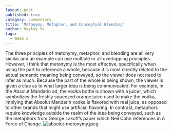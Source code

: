 ```yaml
---
layout: post
published: true
category: commentary
title: 'Metonymy, Metaphor, and Conceptual Blending'
author: Hayley Ye
tags:
  - Week 5
---
```

The three principles of metonymy, metaphor, and blending are all very similar and an example can use multiple or all overlapping principles. However, I think that metonymy is the most effective, specifically when using the part to reference a whole, because it is most directly related to the actual semantic meaning being conveyed, so the viewer does not need to infer as much. Because the part of the whole is being shown, the viewer is given a clue as to what larger idea is being communicated. For example, in the Absolut Mandarin ad, the vodka bottle is shown with a juicer, which symbolizes the freshly squeezed orange juice used to make the vodka, implying that Absolut Mandarin vodka is flavored with real juice, as opposed to other brands that might use artificial flavoring. In contrast, metaphors require knowledge outside the realm of the idea being conveyed, such as the metaphors from George Lakoff’s paper which Neil Cohn references in A Force of Change. 
![absolut-metonymy.jpeg]({{site.baseurl}}/assets/absolut-metonymy.jpeg)

